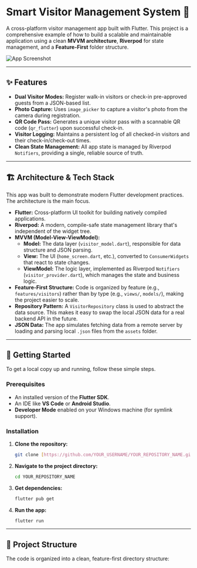 # Smart Visitor Management System 📱

A cross-platform visitor management app built with Flutter. This project is a comprehensive example of how to build a scalable and maintainable application using a clean **MVVM architecture**, **Riverpod** for state management, and a **Feature-First** folder structure.

![App Screenshot](PASTE-YOUR-SCREENSHOT-LINK-HERE.png)

---

## ✨ Features

* **Dual Visitor Modes:** Register walk-in visitors or check-in pre-approved guests from a JSON-based list.
* **Photo Capture:** Uses `image_picker` to capture a visitor's photo from the camera during registration.
* **QR Code Pass:** Generates a unique visitor pass with a scannable QR code (`qr_flutter`) upon successful check-in.
* **Visitor Logging:** Maintains a persistent log of all checked-in visitors and their check-in/check-out times.
* **Clean State Management:** All app state is managed by Riverpod `Notifiers`, providing a single, reliable source of truth.

---

## 🏗️ Architecture & Tech Stack

This app was built to demonstrate modern Flutter development practices. The architecture is the main focus.

* **Flutter:** Cross-platform UI toolkit for building natively compiled applications.
* **Riverpod:** A modern, compile-safe state management library that's independent of the widget tree.
* **MVVM (Model-View-ViewModel):**
    * **Model:** The data layer (`visitor_model.dart`), responsible for data structure and JSON parsing.
    * **View:** The UI (`home_screen.dart`, etc.), converted to `ConsumerWidgets` that react to state changes.
    * **ViewModel:** The logic layer, implemented as Riverpod `Notifiers` (`visitor_provider.dart`), which manages the state and business logic.
* **Feature-First Structure:** Code is organized by feature (e.g., `features/visitors`) rather than by type (e.g., `views/`, `models/`), making the project easier to scale.
* **Repository Pattern:** A `VisitorRepository` class is used to abstract the data source. This makes it easy to swap the local JSON data for a real backend API in the future.
* **JSON Data:** The app simulates fetching data from a remote server by loading and parsing local `.json` files from the `assets` folder.

---

## 🚀 Getting Started

To get a local copy up and running, follow these simple steps.

### Prerequisites

* An installed version of the **Flutter SDK**.
* An IDE like **VS Code** or **Android Studio**.
* **Developer Mode** enabled on your Windows machine (for symlink support).

### Installation

1.  **Clone the repository:**
    ```sh
    git clone [https://github.com/YOUR_USERNAME/YOUR_REPOSITORY_NAME.git](https://github.com/YOUR_USERNAME/YOUR_REPOSITORY_NAME.git)
    ```
2.  **Navigate to the project directory:**
    ```sh
    cd YOUR_REPOSITORY_NAME
    ```
3.  **Get dependencies:**
    ```sh
    flutter pub get
    ```
4.  **Run the app:**
    ```sh
    flutter run
    ```

---

## 📁 Project Structure

The code is organized into a clean, feature-first directory structure: